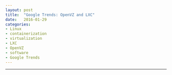 ```yaml
---
layout: post
title:  "Google Trends: OpenVZ and LXC"
date:   2016-01-29
categories:
- Linux
- containerization
- virtualization
- LXC
- OpenVZ
- software
- Google Trends
---
```


<script type="text/javascript" src="//www.google.com/trends/embed.js?hl=en-US&q=/m/0crds9p,+OpenVZ&cmpt=q&tz=Etc/GMT%2B5&tz=Etc/GMT%2B5&content=1&cid=TIMESERIES_GRAPH_0&export=5&w=500&h=330"></script>

-------------------------------

<script type="text/javascript" src="//www.google.com/trends/embed.js?hl=en-US&q=/m/0crds9p,+OpenVZ&cmpt=q&tz=Etc/GMT%2B5&tz=Etc/GMT%2B5&content=1&cid=GEO_TABLE_0_0&export=5&w=500&h=330"></script>
